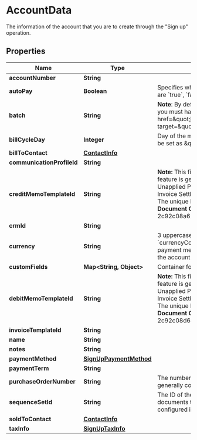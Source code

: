 

# AccountData

The information of the account that you are to create through the \"Sign up\" operation. 

## Properties

| Name | Type | Description | Notes |
|------------ | ------------- | ------------- | -------------|
|**accountNumber** | **String** |  |  [optional] |
|**autoPay** | **Boolean** | Specifies whether future payments are to be automatically billed when they are due. Possible values are &#x60;true&#x60;, &#x60;false&#x60;. |  [optional] |
|**batch** | **String** | **Note**: By default, you have 50 configurable account batches. To increase the limit to 200 batches, you must have the &lt;a href&#x3D;\&quot;https://knowledgecenter.zuora.com/Zuora_Central_Platform/Performance_Booster_Elite\&quot; target&#x3D;\&quot;_blank\&quot;&gt;Performance Booster Elite&lt;/a&gt; package.  |  [optional] |
|**billCycleDay** | **Integer** | Day of the month that the account prefers billing periods to begin on. If set to 0, the bill cycle day will be set as \&quot;AutoSet\&quot;. |  |
|**billToContact** | [**ContactInfo**](ContactInfo.md) |  |  |
|**communicationProfileId** | **String** |  |  [optional] |
|**creditMemoTemplateId** | **String** | **Note:** This field is only available if you have [Invoice Settlement](https://knowledgecenter.zuora.com/Billing/Billing_and_Payments/Invoice_Settlement) enabled. The Invoice Settlement feature is generally available as of Zuora Billing Release 296 (March 2021). This feature includes Unapplied Payments, Credit and Debit Memo, and Invoice Item Settlement. If you want to enable Invoice Settlement, see [Invoice Settlement Enablement and Checklist Guide](https://knowledgecenter.zuora.com/Billing/Billing_and_Payments/Invoice_Settlement/Invoice_Settlement_Migration_Checklist_and_Guide) for more information.  The unique ID of the credit memo template, configured in **Billing Settings** &gt; **Manage Billing Document Configuration** through the Zuora UI. For example, 2c92c08a6246fdf101626b1b3fe0144b.  |  [optional] |
|**crmId** | **String** |  |  [optional] |
|**currency** | **String** | 3 uppercase character currency code.  For payment method authorization, if the &#x60;paymentMethod&#x60; &gt; &#x60;currencyCode&#x60; field is specified, &#x60;currencyCode&#x60; is used. Otherwise, this &#x60;currency&#x60; field is used for payment method authorization. If no currency is specified for the account, the default currency of the account is then used.  |  |
|**customFields** | **Map&lt;String, Object&gt;** | Container for custom fields.  |  [optional] |
|**debitMemoTemplateId** | **String** | **Note:** This field is only available if you have [Invoice Settlement](https://knowledgecenter.zuora.com/Billing/Billing_and_Payments/Invoice_Settlement) enabled. The Invoice Settlement feature is generally available as of Zuora Billing Release 296 (March 2021). This feature includes Unapplied Payments, Credit and Debit Memo, and Invoice Item Settlement. If you want to enable Invoice Settlement, see [Invoice Settlement Enablement and Checklist Guide](https://knowledgecenter.zuora.com/Billing/Billing_and_Payments/Invoice_Settlement/Invoice_Settlement_Migration_Checklist_and_Guide) for more information.  The unique ID of the debit memo template, configured in **Billing Settings** &gt; **Manage Billing Document Configuration** through the Zuora UI. For example, 2c92c08d62470a8501626b19d24f19e2.  |  [optional] |
|**invoiceTemplateId** | **String** |  |  [optional] |
|**name** | **String** |  |  |
|**notes** | **String** |  |  [optional] |
|**paymentMethod** | [**SignUpPaymentMethod**](SignUpPaymentMethod.md) |  |  [optional] |
|**paymentTerm** | **String** |  |  [optional] |
|**purchaseOrderNumber** | **String** | The number of the purchase order associated with this account. Purchase order information generally comes from customers.  |  [optional] |
|**sequenceSetId** | **String** | The ID of the billing document sequence set to assign to the customer account.   The billing documents to generate for this account will adopt the prefix and starting document number configured in the sequence set.  |  [optional] |
|**soldToContact** | [**ContactInfo**](ContactInfo.md) |  |  [optional] |
|**taxInfo** | [**SignUpTaxInfo**](SignUpTaxInfo.md) |  |  [optional] |




